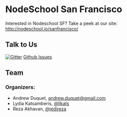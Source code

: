 # NodeSchool San Francisco

Interested in Nodeschool SF? Take a peek at our site: http://nodeschool.io/sanfrancisco/

## Talk to Us

[![Gitter](https://badges.gitter.im/Join%20Chat.svg)](https://gitter.im/nodeschool/sanfrancisco)
[Github Issues](https://github.com/nodeschool/sanfrancisco/issues)

## Team

### Organizers:
* Andrew Duquet, [andrew.duquet@gmail.com](mailto:andrew.duquet@gmail.com)
* Lydia Katsamberis, [@llkats](http://www.twitter.com/llkats)
* Reza Akhavan, [@jedireza](https://twitter.com/jedireza/)

